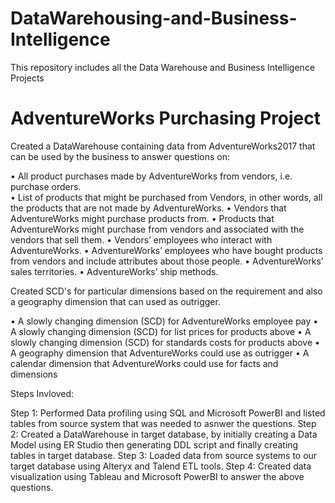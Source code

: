 # DataWarehousing-and-Business-Intelligence
This repository includes all the Data Warehouse and Business Intelligence Projects

# AdventureWorks Purchasing Project

Created a DataWarehouse containing data from AdventureWorks2017 that can be used by the business to answer questions on:

• All product purchases made by AdventureWorks from vendors, i.e. purchase orders.\
• List of products that might be purchased from Vendors, in other words, all the products that are not made by AdventureWorks.
• Vendors that AdventureWorks might purchase products from.
• Products that AdventureWorks might purchase from vendors and associated with the vendors that sell them.
• Vendors’ employees who interact with AdventureWorks.
• AdventureWorks’ employees who have bought products from vendors and include attributes about those people.
• AdventureWorks’ sales territories.
• AdventureWorks’ ship methods.

Created SCD's for particular dimensions based on the requirement and also a geography dimension that can used as outrigger.

• A slowly changing dimension (SCD) for AdventureWorks employee pay
• A slowly changing dimension (SCD) for list prices for products above
• A slowly changing dimension (SCD) for standards costs for products above
• A geography dimension that AdventureWorks could use as outrigger
• A calendar dimension that AdventureWorks could use for facts and dimensions


Steps Invloved:

Step 1: Performed Data profiling using SQL and Microsoft PowerBI and listed tables from source system that was needed to asnwer the questions.
Step 2: Created a DataWarehouse in target database, by initially creating a Data Model using ER Studio then generating DDL script and finally creating tables in target database.
Step 3: Loaded data from source systems to our target database using Alteryx and Talend ETL tools.
Step 4: Created data visualization using Tableau and Microsoft PowerBI to answer the above questions.

